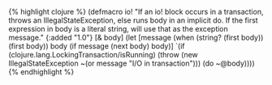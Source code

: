 {% highlight clojure %}
(defmacro io!
  "If an io! block occurs in a transaction, throws an
  IllegalStateException, else runs body in an implicit do. If the
  first expression in body is a literal string, will use that as the
  exception message."
  {:added "1.0"}
  [& body]
  (let [message (when (string? (first body)) (first body))
        body (if message (next body) body)]
    `(if (clojure.lang.LockingTransaction/isRunning)
       (throw (new IllegalStateException ~(or message "I/O in transaction")))
       (do ~@body))))
{% endhighlight %}
